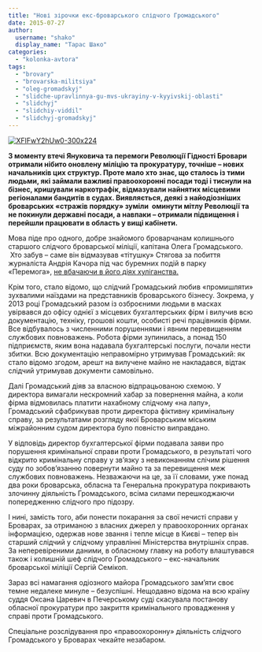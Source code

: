 ```yaml
---
title: "Нові зірочки екс-броварського слідчого Громадського"
date: 2015-07-27
author: 
  username: "shako"
  display_name: "Тарас Шако"
categories: 
  - "kolonka-avtora"
tags: 
  - "brovary"
  - "brovarska-militsiya"
  - "oleg-gromadskyj"
  - "slidche-upravlinnya-gu-mvs-ukrayiny-v-kyyivskij-oblasti"
  - "slidchyj"
  - "slidchiy-viddil"
  - "slidchyj-gromadskyj"
---
```


[![XFlFwY2hUw0-300x224](https://mpz.brovary.org/wp-content/uploads/2015/07/XFlFwY2hUw0.jpg)](https://mpz.brovary.org/novi-zirochky-slidchogo-gromadskogo/xflfwy2huw0-300x224/)

**З моменту втечі Януковича та перемоги Революції Гідності Бровари отримали нібито оновлену міліцію та прокуратуру, точніше – нових начальників цих структур. Проте мало хто знає, що сталось із тими людьми, які займали важливі правоохоронні посади тоді і тиснули на бізнес, кришували наркотрафік, відмазували найнятих місцевими регіоналами бандитів в судах. Виявляється, деякі з найодіозніших броварських «стражів порядку» зуміли  оминути мітлу Революції та не покинули державні посади, а навпаки – отримали підвищення і перейшли працювати в область у вищі кабінети.**

Мова піде про одного, добре знайомого броварчанам колишнього старшого слідчого броварської міліції, капітана Олега Громадського.  Хто забув – саме він відмазував «тітушку» Стягова за побиття журналіста Андрія Качора під час буремних подій в парку «Перемога», [не вбачаючи в його діях хуліганства.](https://mpz.brovary.org/slidchiy-boyovik-styagov-vdariv-zhurnalista-cherez-osobistu-nepriyazn/)

Крім того, стало відомо, що слідчий Громадський любив «промишляти» зухвалими наїздами на представників броварського бізнесу. Зокрема, у 2013 році Громадський разом із озброєними людьми в масках увірвався до офісу однієї з місцевих бухгалтерських фірм і вилучив всю документацію, техніку, грошові кошти, особисті речі працівників фірми. Все відбувалось з численними порушеннями і явним перевищенням службових повноважень. Робота фірми зупинилась, а понад 150 підприємств, яким вона надавала бухгалтерські послуги, почали нести збитки. Всю документацію неправомірно утримував Громадський: як стало відомо згодом, арешт на вилучене майно не накладався, відтак слідчий утримував документи самовільно.

Далі Громадський діяв за власною відпрацьованою схемою. У директора вимагали нескромний хабар за повернення майна, а коли фірма відмовилась платити нахабному слідчому «на лапу», Громадський сфабрикував проти директора фіктивну кримінальну справу, за результатами розгляду якої Броварським міським міжрайонним судом директора було повністю виправдано.

У відповідь директор бухгалтерської фірми подавала заяви про порушення кримінальної справи проти Громадського, в результаті чого відкрито кримінальну справу у зв’язку з невиконанням слічим рішення суду по зобов’язанню повернути майно та за перевищення меж службових повноважень. Незважаючи на це, за її словами, уже понад два роки броварська, обласна та Генеральна прокуратура покривають злочинну діяльність Громадського, всіма силами перешкоджаючи попередженню слідчого про підозру.

І нині, замість того, аби понести покарання за свої нечисті справи у Броварах, за отриманою з власних джерел у правоохоронних органах інформацією, одержав нове звання і тепле місце в Києві – тепер він старший слідчий у слідчому управлінні Міністерства внутрішніх справ. За неперевіреними даними, в обласному главку на роботу влаштувався також і колишній шеф слідчого Громадського – екс-начальник броварської міліції Сергій Семікоп.

Зараз всі намагання одіозного майора Громадського зам’яти своє темне недалеке минуле – безуспішні. Нещодавно відома на всю країну суддя Оксана Царевич в Печерському суді скасувала постанову обласної прокуратури про закриття кримінального провадження у справі проти Громадського.

Спеціальне розслідування про «правоохоронну» діяльність слідчого Громадського у Броварах чекайте незабаром.
